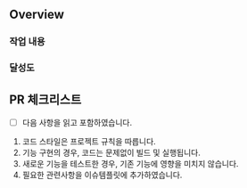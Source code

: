 ## Overview

<!-- 관련있는 이슈 번호(#000)을 적어주세요.
  해당 pull request merge와 함께 이슈를 닫으려면
  closed #Issue_number를 적어주세요 -->

### 작업 내용

<!-- 작업에 대한 설명을 적어주세요.
  이 PR에서 어떤 변경을 수행했는지, 이 변경을 어떻게 테스트했는지
  간략하게 설명해주세요. -->

### 달성도

<!-- 작업 진행 과정에 대해 적어주세요.
참고할 레퍼런스가 있다면 함께 첨부해주세요. -->

## PR 체크리스트

- [ ] 다음 사항을 읽고 포함하였습니다.

1. 코드 스타일은 프로젝트 규칙을 따릅니다.
2. 기능 구현의 경우, 코드는 문제없이 빌드 및 실행됩니다.
3. 새로운 기능을 테스트한 경우, 기존 기능에 영향을 미치지 않습니다.
4. 필요한 관련사항을 이슈템플릿에 추가하였습니다.
